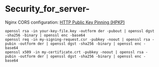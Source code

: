 # Security_for_server-

Nginx CORS configuration:
[HTTP Public Key Pinning (HPKP)](https://developer.mozilla.org/de/docs/Web/Security/Public_Key_Pinning)
```
openssl rsa -in your-key-file.key -outform der -pubout | openssl dgst -sha256 -binary | openssl enc -base64
openssl req -in my-signing-request.csr -pubkey -noout | openssl rsa -pubin -outform der | openssl dgst -sha256 -binary | openssl enc -base64
openssl x509 -in my-certificate.crt -pubkey -noout | openssl rsa -pubin -outform der | openssl dgst -sha256 -binary | openssl enc -base64
```
